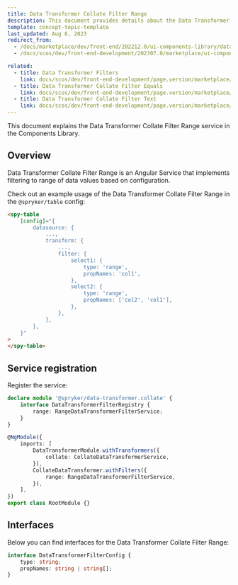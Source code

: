 ```yaml
---
title: Data Transformer Collate Filter Range
description: This document provides details about the Data Transformer Collate Filter Range service in the Components Library.
template: concept-topic-template
last_updated: Aug 8, 2023
redirect_from:
  - /docs/marketplace/dev/front-end/202212.0/ui-components-library/data-transformers/collate/filters/range.html
  - /docs/scos/dev/front-end-development/202307.0/marketplace/ui-components-library/data-transformers/data-transformer-collate/collate-data-transformer-filters/data-transformer-collate-filter-range.html

related:
  - title: Data Transformer Filters
    link: docs/scos/dev/front-end-development/page.version/marketplace/ui-components-library/data-transformers/data-transformer-collate/collate-data-transformer-filters/collate-data-transformer-filters.html
  - title: Data Transformer Collate Filter Equals
    link: docs/scos/dev/front-end-development/page.version/marketplace/ui-components-library/data-transformers/data-transformer-collate/collate-data-transformer-filters/data-transformer-collate-filter-equals.html
  - title: Data Transformer Collate Filter Text
    link: docs/scos/dev/front-end-development/page.version/marketplace/ui-components-library/data-transformers/data-transformer-collate/collate-data-transformer-filters/data-transformer-collate-filter-text.html
---
```


This document explains the Data Transformer Collate Filter Range service in the Components Library.

## Overview

Data Transformer Collate Filter Range is an Angular Service that implements filtering to range of data values based on configuration.

Check out an example usage of the Data Transformer Collate Filter Range in the `@spryker/table` config:

```html
<spy-table
    [config]="{
        datasource: {
            ...,                                               
            transform: {
                ...,
                filter: {
                    select1: {
                        type: 'range',
                        propNames: 'col1',
                    },
                    select2: {
                        type: 'range',
                        propNames: ['col2', 'col1'],
                    },
                },
            },
        },
    }"
>
</spy-table>
```

## Service registration

Register the service:

```ts
declare module '@spryker/data-transformer.collate' {
    interface DataTransformerFilterRegistry {
        range: RangeDataTransformerFilterService;
    }
}

@NgModule({
    imports: [
        DataTransformerModule.withTransformers({
            collate: CollateDataTransformerService,
        }),
        CollateDataTransformer.withFilters({
            range: RangeDataTransformerFilterService,
        }),
    ],
})
export class RootModule {}
```

## Interfaces

Below you can find interfaces for the Data Transformer Collate Filter Range:

```ts
interface DataTransformerFilterConfig {
    type: string;
    propNames: string | string[];
}
```
